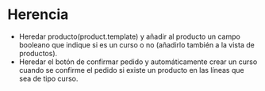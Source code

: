 # Herencia
* Heredar producto(product.template) y añadir al producto un campo booleano que indique si es un curso o no (añadirlo también a la vista de productos).
* Heredar el botón de confirmar pedido y automáticamente crear un curso cuando se confirme el pedido si existe un producto en las líneas que sea de tipo curso.


